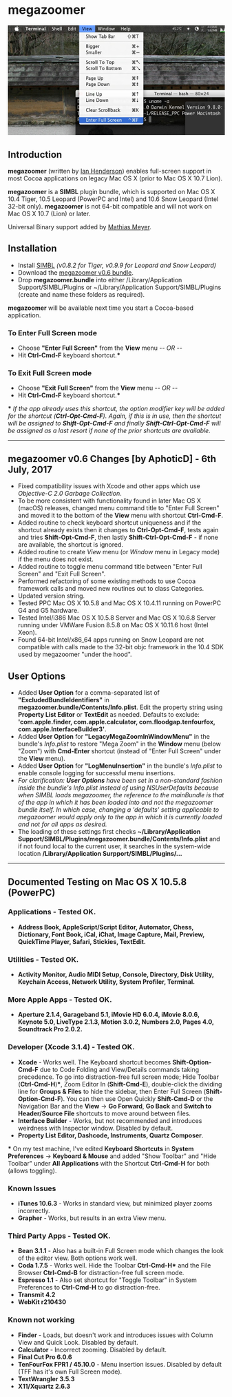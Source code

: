 # megazoomer #

![megazoomer screenshot](https://github.com/AphoticD/megazoomer/blob/master/megazoomer-screenshot.jpg)

## Introduction ##

**megazoomer** (written by [Ian Henderson](http://ianhenderson.org/megazoomer.html)) enables full-screen support in most Cocoa applications on legacy Mac OS X (prior to Mac OS X 10.7 Lion).

**megazoomer** is a **SIMBL** plugin bundle, which is supported on Mac OS X 10.4 Tiger, 10.5 Leopard (PowerPC and Intel) and 10.6 Snow Leopard (Intel 32-bit only). **megazoomer** is not 64-bit compatible and will not work on Mac OS X 10.7 (Lion) or later.

Universal Binary support added by [Mathias Meyer](http://paperplanes.de).


## Installation ##

* Install [SIMBL](http://culater.net/software/SIMBL/SIMBL.php) _(v0.8.2 for Tiger, v0.9.9 for Leopard and Snow Leopard)_
* Download the [megazoomer v0.6 bundle](https://github.com/AphoticD/megazoomer/raw/master/megazoomer_v0.6.zip).
* Drop **megazoomer.bundle** into either /Library/Application Support/SIMBL/Plugins or ~/Library/Application Support/SIMBL/Plugins (create and name these folders as required).

**megazoomer** will be available next time you start a Cocoa-based application.


### To Enter Full Screen mode ###

* Choose **"Enter Full Screen"** from the **View** menu _-- OR --_
* Hit **Ctrl-Cmd-F** keyboard shortcut.__*__


### To Exit Full Screen mode ###

* Choose **"Exit Full Screen"** from the **View** menu _-- OR --_
* Hit **Ctrl-Cmd-F** keyboard shortcut.__*__


__*__ _If the app already uses this shortcut, the option modifier key will be added for the shortcut (**Ctrl-Opt-Cmd-F**). Again, if this is in use, then the shortcut will be assigned to **Shift-Opt-Cmd-F** and finally **Shift-Ctrl-Opt-Cmd-F** will be assigned as a last resort if none of the prior shortcuts are available._

-------

## megazoomer v0.6 Changes [by AphoticD] - 6th July, 2017 ##

* Fixed compatibility issues with Xcode and other apps which use _Objective-C 2.0 Garbage Collection_.
* To be more consistent with functionality found in later Mac OS X (macOS) releases, changed menu command title to "Enter Full Screen" and moved it to the bottom of the **View** menu with shortcut **Ctrl-Cmd-F**.
* Added routine to check keyboard shortcut uniqueness and if the shortcut already exists then it changes to **Ctrl-Opt-Cmd-F**, tests again and tries **Shift-Opt-Cmd-F**, then lastly **Shift-Ctrl-Opt-Cmd-F** - if none are available, the shortcut is ignored.
* Added routine to create _View_ menu (or _Window_ menu in Legacy mode) if the menu does not exist.
* Added routine to toggle menu command title between "Enter Full Screen" and "Exit Full Screen".
* Performed refactoring of some existing methods to use Cocoa framework calls and moved new routines out to class Categories.
* Updated version string.
* Tested PPC Mac OS X 10.5.8 and Mac OS X 10.4.11 running on PowerPC G4 and G5 hardware.
* Tested Intel/i386 Mac OS X 10.5.8 Server and Mac OS X 10.6.8 Server running under VMWare Fusion 8.5.8 on Mac OS X 10.11.6 host (Intel Xeon).
* Found 64-bit Intel/x86_64 apps running on Snow Leopard are not compatible with calls made to the 32-bit objc framework in the 10.4 SDK used by megazoomer "under the hood".


## User Options ##

* Added **User Option** for a comma-separated list of **"ExcludedBundleIdentifiers"** in **megazoomer.bundle/Contents/Info.plist**. Edit the property string using **Property List Editor** or **TextEdit** as needed. Defaults to exclude:
 **'com.apple.finder, com.apple.calculator, com.floodgap.tenfourfox, com.apple.InterfaceBuilder3'**.
* Added **User Option** for **"LegacyMegaZoomInWindowMenu"** in the bundle's _Info.plist_ to restore "Mega Zoom" in the **Window** menu (below "Zoom") with **Cmd-Enter** shortcut (instead of "Enter Full Screen" under the **View** menu).
* Added **User Option** for **"LogMenuInsertion"** in the bundle's _Info.plist_ to enable console logging for successful menu insertions.
* _For clarification: **User Options** have been set in a non-standard fashion inside the bundle's Info.plist instead of using NSUserDefaults because when SIMBL loads megazoomer, the reference to the mainBundle is that of the app in which it has been loaded into and not the megazoomer bundle itself. In which case, changing a 'defaults' setting applicable to megazoomer would apply only to the app in which it is currently loaded and not for all apps as desired._
* The loading of these settings first checks **~/Library/Application Support/SIMBL/Plugins/megazoomer.bundle/Contents/Info.plist** and if not found local to the current user, it searches in the system-wide location **/Library/Application Surpport/SIMBL/Plugins/...**

-------

## Documented Testing on Mac OS X 10.5.8 (PowerPC) ##

### Applications - Tested OK. ###
* **Address Book, AppleScript/Script Editor, Automator, Chess, Dictionary, Font Book, iCal, iChat, Image Capture, Mail, Preview, QuickTime Player, Safari, Stickies, TextEdit.**

### Utilities - Tested OK. ###
* **Activity Monitor, Audio MIDI Setup, Console, Directory, Disk Utility, Keychain Access, Network Utility, System Profiler, Terminal.**

### More Apple Apps - Tested OK. ### 
* **Aperture 2.1.4, Garageband 5.1, iMovie HD 6.0.4, iMovie 8.0.6, Keynote 5.0, LiveType 2.1.3, Motion 3.0.2, Numbers 2.0, Pages 4.0, Soundtrack Pro 2.0.2.**

### Developer (Xcode 3.1.4) - Tested OK. ###
* **Xcode** - Works well. The Keyboard shortcut becomes **Shift-Option-Cmd-F** due to Code Folding and View/Details commands taking precedence. To go into distraction-free full screen mode; Hide Toolbar (**Ctrl-Cmd-H**)__*__, Zoom Editor In (**Shift-Cmd-E**), double-click the dividing line for **Groups & Files** to hide the sidebar, then Enter Full Screen (**Shift-Option-Cmd-F**). You can then use Open Quickly **Shift-Cmd-D** or the Navigation Bar and the **View** -> **Go Forward**, **Go Back** and **Switch to Header/Source File** shortcuts to move around between files.
* **Interface Builder** - Works, but not recommended and introduces weirdness with Inspector window. Disabled by default.
* **Property List Editor, Dashcode, Instruments, Quartz Composer**.

__*__ On my test machine, I've edited **Keyboard Shortcuts** in **System Preferences** -> **Keyboard & Mouse** and added "Show Toolbar" and "Hide Toolbar" under **All Applications** with the Shortcut **Ctrl-Cmd-H** for both (allows toggling).

### Known Issues ###
* **iTunes 10.6.3** - Works in standard view, but minimized player zooms incorrectly.
* **Grapher** - Works, but results in an extra View menu.

### Third Party Apps - Tested OK. ###
* **Bean 3.1.1** - Also has a built-in Full Screen mode which changes the look of the editor view. Both options work well.
* **Coda 1.7.5** - Works well. Hide the Toolbar **Ctrl-Cmd-H**__*__ and the File Browser **Ctrl-Cmd-B** for distraction-free full screen mode.
* **Espresso 1.1** - Also set shortcut for "Toggle Toolbar" in System Preferences to **Ctrl-Cmd-H** to go distraction-free.
* **Transmit 4.2**
* **WebKit r210430**

### Known not working ##
* **Finder** - Loads, but doesn't work and introduces issues with Column View and Quick Look. Disabled by default.
* **Calculator** - Incorrect zooming. Disabled by default.
* **Final Cut Pro 6.0.6**
* **TenFourFox FPR1 / 45.10.0**  - Menu insertion issues. Disabled by default (TFF has it's own Full Screen mode).
* **TextWrangler 3.5.3**
* **X11/Xquartz 2.6.3**
